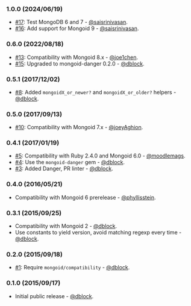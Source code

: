 ### 1.0.0 (2024/06/19)

* [#17](https://github.com/mongoid/mongoid-compatibility/pull/17): Test MongoDB 6 and 7 - [@saisrinivasan](https://github.com/SairamSrinivasan).
* [#16](https://github.com/mongoid/mongoid-compatibility/pull/16): Add support for Mongoid 9 - [@saisrinivasan](https://github.com/SairamSrinivasan).

### 0.6.0 (2022/08/18)

* [#13](https://github.com/mongoid/mongoid-compatibility/pull/13): Compatibility with Mongoid 8.x - [@joe1chen](https://github.com/joe1chen).
* [#15](https://github.com/mongoid/mongoid-compatibility/pull/15): Upgraded to mongoid-danger 0.2.0 - [@dblock](https://github.com/dblock).

### 0.5.1 (2017/12/02)

* [#8](https://github.com/mongoid/mongoid-compatibility/issues/8): Added `mongoidX_or_newer?` and `mongoidX_or_older?` helpers - [@dblock](https://github.com/dblock).

### 0.5.0 (2017/09/13)

* [#10](https://github.com/mongoid/mongoid-compatibility/pull/10): Compatibility with Mongoid 7.x - [@joeyAghion](https://github.com/joeyAghion).

### 0.4.1 (2017/01/19)

* [#5](https://github.com/mongoid/mongoid-compatibility/pull/5): Compatibility with Ruby 2.4.0 and Mongoid 6.0 - [@moodlemags](https://github.com/moodlemags).
* [#4](https://github.com/mongoid/mongoid-compatibility/pull/4): Use the `mongoid-danger` gem - [@dblock](https://github.com/dblock).
* [#3](https://github.com/mongoid/mongoid-compatibility/pull/3): Added Danger, PR linter - [@dblock](https://github.com/dblock).

### 0.4.0 (2016/05/21)

* Compatibility with Mongoid 6 prerelease - [@phyllisstein](https://github.com/phyllisstein).

### 0.3.1 (2015/09/25)

* Compatibility with Mongoid 2 - [@dblock](https://github.com/dblock).
* Use constants to yield version, avoid matching regexp every time - [@dblock](https://github.com/dblock).

### 0.2.0 (2015/09/18)

* [#1](https://github.com/mongoid/mongoid-compatibility/issues/1): Require `mongoid/compatibility` - [@dblock](https://github.com/dblock).

### 0.1.0 (2015/09/17)

* Initial public release - [@dblock](https://github.com/dblock).
